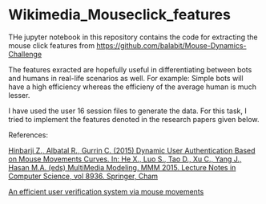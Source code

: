 # Wikimedia_Mouseclick_features
THe jupyter notebook in this repository contains the code for extracting the mouse click features from https://github.com/balabit/Mouse-Dynamics-Challenge 

The features exracted are hopefully useful in differentiating between bots and humans in real-life scenarios as well.
For example: Simple bots will have a high efficiency whereas the efficieny of the average human is much lesser. 

I have used the user 16 session files to generate the data. 
For this task, I tried to implement the features denoted in the research papers given below.

References:

[Hinbarji Z., Albatal R., Gurrin C. (2015) Dynamic User Authentication Based on Mouse Movements Curves. In: He X., Luo S., Tao D., Xu C., Yang J., Hasan M.A. (eds) MultiMedia Modeling. MMM 2015. Lecture Notes in Computer Science, vol 8936. Springer, Cham](https://link.springer.com/chapter/10.1007/978-3-319-14442-9_10)

[An efficient user verification system via mouse movements](https://dl.acm.org/citation.cfm?id=2046725)
